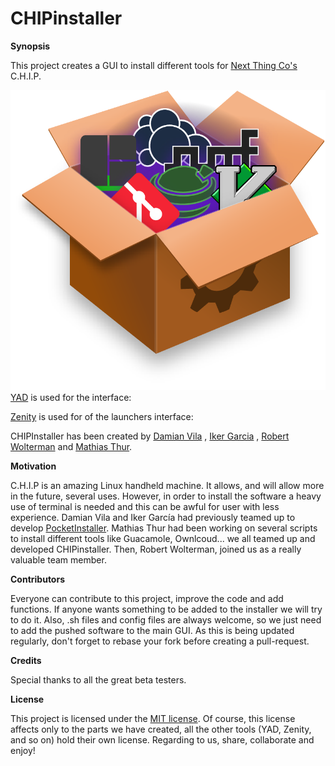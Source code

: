 # CHIPinstaller

**Synopsis** 		
		
This project creates a GUI to install different tools for [Next Thing Co's](https://github.com/NextThingCo/) C.H.I.P.		
		
![Image](https://github.com/AllGray/CHIPinstaller/blob/master/logo.png) 
[YAD](https://sourceforge.net/projects/yad-dialog/) is used for the interface:		
 				
[Zenity](https://wiki.gnome.org/Projects/Zenity) is used for of the launchers interface: 			
 				
CHIPInstaller has been created by [Damian Vila](https://github.com/damianvila) , [Iker Garcia](https://github.com/IkerGarcia) , [Robert Wolterman](https://github.com/xtacocorex) and [Mathias Thur](github.com/AllGray). 		
 		
**Motivation** 		
		
C.H.I.P is an amazing Linux handheld machine. It allows, and will allow more in the future, several uses. However, in order to install the software a heavy use of terminal is needed and this can be awful for user with less experience. Damian Vila and Iker García had previously teamed up to develop [PocketInstaller](https://github.com/IkerGarcia/PocketInstaller). Mathias Thur had been working on several scripts to install different tools like Guacamole, Ownlcoud... we all teamed up and developed CHIPinstaller. Then, Robert Wolterman, joined us as a really valuable team member.		
 		
**Contributors** 		
		
Everyone can contribute to this project, improve the code and add functions. If anyone wants something to be added to the installer we will try to do it. Also, .sh files and config files are always welcome, so we just need to add the pushed software to the main GUI. As this is being updated regularly, don't forget to rebase your fork before creating a pull-request. 		
 
**Credits**		

Special thanks to all the great beta testers.
		
**License** 		
		
This project is licensed under the [MIT license](https://github.com/AllGray/CHIPinstaller/blob/master/LICENSE.md). Of course, this license affects only to the parts we have created, all the other tools (YAD, Zenity, and so on) hold their own license. Regarding to us, share, collaborate and enjoy!		

